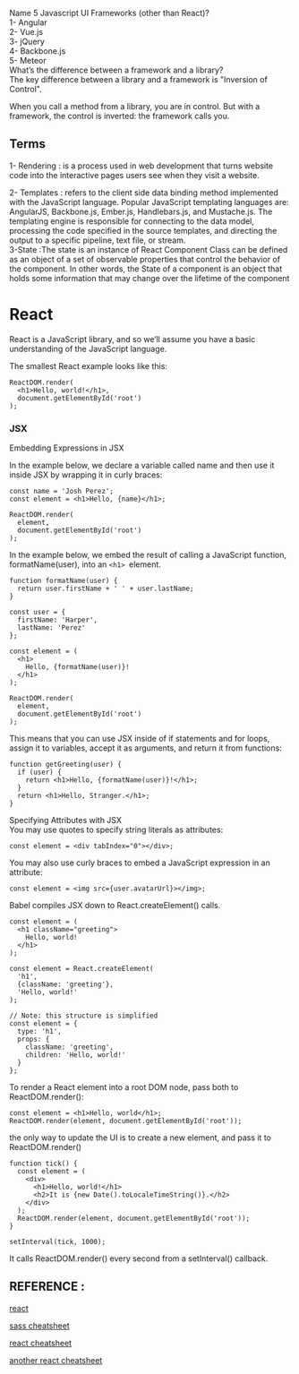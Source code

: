 Name 5 Javascript UI Frameworks (other than React)?<br>
1-  Angular<br>
2-   Vue.js<br>
3-   jQuery<br>
4-   Backbone.js<br>
5-   Meteor<br>
What’s the difference between a framework and a library? <br>
The key difference between a library and a framework is "Inversion of Control".
 
When you call a method from a library, you are in control. But with a framework, the control is inverted: the framework calls you.

## Terms 

1-  Rendering :  is a process used in web development that turns website code into the interactive pages users see when they visit a website.

2- Templates :  refers to the client side data binding method implemented with the JavaScript language. Popular JavaScript templating languages are: AngularJS, Backbone.js, Ember.js, Handlebars.js, and Mustache.js. The templating engine is responsible for connecting to the data model, processing the code specified in the source templates, and directing the output to a specific pipeline, text file, or stream.<br>
3-State :The state is an instance of React Component Class can be defined as an object of a set of observable properties that control the behavior of the component. In other words, the State of a component is an object that holds some information that may change over the lifetime of the component

# React 
React is a JavaScript library, and so we’ll assume you have a basic understanding of the JavaScript language.


The smallest React example looks like this:

```
ReactDOM.render(
  <h1>Hello, world!</h1>,
  document.getElementById('root')
);
```

### JSX 

Embedding Expressions in JSX

In the example below, we declare a variable called name and then use it inside JSX by wrapping it in curly braces:



```
const name = 'Josh Perez';
const element = <h1>Hello, {name}</h1>;

ReactDOM.render(
  element,
  document.getElementById('root')
);
```

In the example below, we embed the result of calling a JavaScript function, formatName(user), into an `<h1> `element.




```
function formatName(user) {
  return user.firstName + ' ' + user.lastName;
}

const user = {
  firstName: 'Harper',
  lastName: 'Perez'
};

const element = (
  <h1>
    Hello, {formatName(user)}!
  </h1>
);

ReactDOM.render(
  element,
  document.getElementById('root')
);
```

This means that you can use JSX inside of if statements and for loops, assign it to variables, accept it as arguments, and return it from functions:

```
function getGreeting(user) {
  if (user) {
    return <h1>Hello, {formatName(user)}!</h1>;
  }
  return <h1>Hello, Stranger.</h1>;
}
```


Specifying Attributes with JSX <br>
You may use quotes to specify string literals as attributes:

`const element = <div tabIndex="0"></div>;`

You may also use curly braces to embed a JavaScript expression in an attribute:

`const element = <img src={user.avatarUrl}></img>;`


Babel compiles JSX down to React.createElement() calls.

```
const element = (
  <h1 className="greeting">
    Hello, world!
  </h1>
);
```

```
const element = React.createElement(
  'h1',
  {className: 'greeting'},
  'Hello, world!'
);
```

```
// Note: this structure is simplified
const element = {
  type: 'h1',
  props: {
    className: 'greeting',
    children: 'Hello, world!'
  }
};
```

To render a React element into a root DOM node, pass both to ReactDOM.render():

```
const element = <h1>Hello, world</h1>;
ReactDOM.render(element, document.getElementById('root'));
```

the only way to update the UI is to create a new element, and pass it to ReactDOM.render()

```
function tick() {
  const element = (
    <div>
      <h1>Hello, world!</h1>
      <h2>It is {new Date().toLocaleTimeString()}.</h2>
    </div>
  );
  ReactDOM.render(element, document.getElementById('root'));
}

setInterval(tick, 1000);
```
It calls ReactDOM.render() every second from a setInterval() callback.

## REFERENCE : 

[react](https://reactjs.org/docs/rendering-elements.html)

[sass cheatsheet](https://devhints.io/sass)

[react cheatsheet](https://devhints.io/react)

[another react cheatsheet](https://reactcheatsheet.com/)
